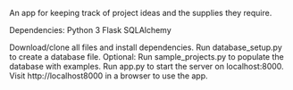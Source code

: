 An app for keeping track of project ideas and the supplies they require.

Dependencies:
Python 3
Flask
SQLAlchemy

Download/clone all files and install dependencies.
Run database_setup.py to create a database file.
Optional: Run sample_projects.py to populate the database with examples.
Run app.py to start the server on localhost:8000.
Visit http://localhost8000 in a browser to use the app.

